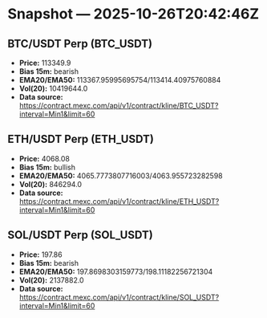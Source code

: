 # Snapshot — 2025-10-26T20:42:46Z

## BTC/USDT Perp (BTC_USDT)
- **Price:** 113349.9
- **Bias 15m:** bearish
- **EMA20/EMA50:** 113367.95995695754/113414.40975760884
- **Vol(20):** 10419644.0
- **Data source:** https://contract.mexc.com/api/v1/contract/kline/BTC_USDT?interval=Min1&limit=60

## ETH/USDT Perp (ETH_USDT)
- **Price:** 4068.08
- **Bias 15m:** bullish
- **EMA20/EMA50:** 4065.7773807716003/4063.955723282598
- **Vol(20):** 846294.0
- **Data source:** https://contract.mexc.com/api/v1/contract/kline/ETH_USDT?interval=Min1&limit=60

## SOL/USDT Perp (SOL_USDT)
- **Price:** 197.86
- **Bias 15m:** bearish
- **EMA20/EMA50:** 197.8698303159773/198.11182256721304
- **Vol(20):** 2137882.0
- **Data source:** https://contract.mexc.com/api/v1/contract/kline/SOL_USDT?interval=Min1&limit=60
